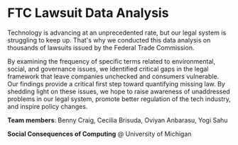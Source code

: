 # FTC Lawsuit Data Analysis
Technology is advancing at an unprecedented rate, but our legal system is struggling to keep up. That's why we conducted this data analysis on thousands of lawsuits issued by the Federal Trade Commission.

By examining the frequency of specific terms related to environmental, social, and governance issues, we identified critical gaps in the legal framework that leave companies unchecked and consumers vulnerable. Our findings provide a critical first step toward quantifying missing law. By shedding light on these issues, we hope to raise awareness of unaddressed problems in our legal system, promote better regulation of the tech industry, and inspire policy changes.

**Team members**: Benny Craig, Cecilia Brisuda, Oviyan Anbarasu, Yogi Sahu

**Social Consequences of Computing** @ University of Michigan
